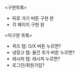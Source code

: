 <구현목록>
- 뒤로 가기 버튼 구현 완
- 각 페이지 구현 완

<미구현 목록>
- 퀴즈 탭: O/X 버튼 누르면?
- 냉장고 탭: 물건 추가 버튼 누르면?
- 레시피 탭: 레시피 누르면?
- 로그인/회원가입?